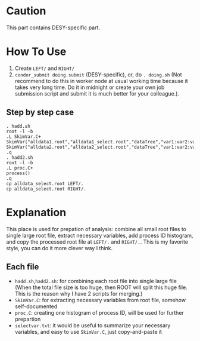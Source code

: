 # Caution
This part contains DESY-specific part.

# How To Use
1. Create `LEFT/` and `RIGHT/`
2. `condor_submit doing.submit` (DESY-specific), or, do `. doing.sh` (Not recommend to do this in worker node at usual working time because it takes very long time. Do it in midnight or create your own job submission script and submit it is much better for your colleague.).

## Step by step case
```
. hadd.sh
root -l -b
.L SkimVar.C+
SkimVar("alldata1.root","alldata1_select.root","dataTree","var1:var2:var3:...")
SkimVar("alldata2.root","alldata2_select.root","dataTree","var1:var2:var3:...")
.q
. hadd2.sh
root -l -b
.L proc.C+
process()
.q
cp alldata_select.root LEFT/.
cp alldata_select.root RIGHT/.
```

# Explanation
This place is used for prepation of analysis: combine all small root files to single large root file, extract necessary variables, add process ID histogram, and copy the processed root file at `LEFT/.` and `RIGHT/.`.
This is my favorite style, you can do it more clever way I think.

## Each file
- `hadd.sh`,`hadd2.sh`: for combining each root file into single large file (When the total file size is too huge, then ROOT will split this huge file. This is the reason why I have 2 scripts for merging.)
- `SkimVar.C`: for extracting necessary variables from root file, somehow self-documented
- `proc.C`: creating one histogram of process ID, will be used for further prepartion
- `selectvar.txt`: it would be useful to summarize your necessary variables, and easy to use `SkimVar.C`, just copy-and-paste it